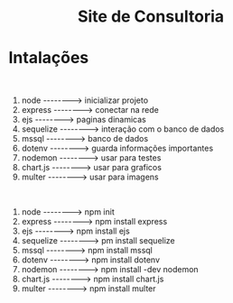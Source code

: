 <h1 align="center"> Site de Consultoria </h1>

# Intalações
<br>
<ol>
  <li>node             -------->  inicializar projeto</li>
  <li>express          -------->  conectar na rede</li>
  <li>ejs              -------->  paginas dinamicas</li>
  <li>sequelize        -------->  interação com o banco de dados</li>
  <li>mssql           -------->  banco de dados</li>
  <li>dotenv           -------->  guarda informações importantes</li>
  <li>nodemon          -------->  usar para testes</li>
  <li>chart.js          -------->  usar para graficos</li>
  <li>multer          -------->  usar para imagens</li>
</ol>
<br>
<ol>
  <li>node             -------->  npm init</li>
  <li>express          -------->  npm install express</li>
  <li>ejs              -------->  npm install ejs</li>
  <li>sequelize        -------->  pm install sequelize</li>
  <li>mssql           -------->  npm install mssql</li>
  <li>dotenv           -------->  npm install dotenv</li>
  <li>nodemon          -------->  npm install -dev nodemon</li>
  <li>chart.js          -------->  npm install chart.js</li>
  <li>multer          -------->   npm install multer</li>
</ol>
